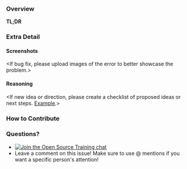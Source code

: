 ### Overview
**TL;DR**
<One to two sentence description of the issue.>

### Extra Detail

#### Screenshots
<If bug fix, please upload images of the error to better showcase the problem.>

#### Reasoning
<If new idea or direction, please create a checklist of proposed ideas or next steps. [Example](https://github.com/github/training-kit/issues/415).>

### How to Contribute

### Questions?
- [![Join the Open Source Training chat](https://githubtraining.herokuapp.com/badge.svg)](https://githubtraining.herokuapp.com/)
- Leave a comment on this issue! Make sure to use @ mentions if you want a specific person's attention!
